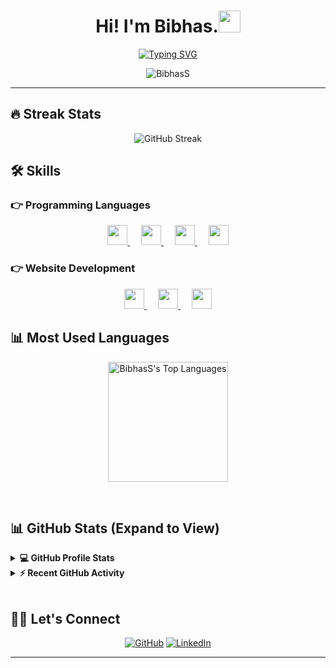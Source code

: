 <h1 align="center">Hi! I'm Bibhas.<img src="https://media.giphy.com/media/hvRJCLFzcasrR4ia7z/giphy.gif" width="35"></h1>
<p align="center">
	<a href="https://git.io/typing-svg"><img src="https://readme-typing-svg.demolab.com?font=Lato&pause=1000&center=true&vCenter=true&width=435&height=55&lines=Computer+Science+%40+UT+Dallas;Front-end+web+development" alt="Typing SVG" /></a>
</p>
<p align="center"> <img src="https://komarev.com/ghpvc/?username=BibhasS&style=flat-square" alt="BibhasS" /> </p>
<hr/>

## 🔥 Streak Stats
<p align="center"><img src="https://streak-stats.demolab.com?user=BibhasS&theme=transparent&border_radius=5&date_format=M%20j%5B%2C%20Y%5D" alt="GitHub Streak" /></p>

## 🛠️ Skills

### 👉 Programming Languages
<p align="center"> 
<a href= https://github.com/?tab=repositories&q=&type=&language=java&sort= > <img width ='32px' height='32px' src ='https://raw.githubusercontent.com/rahulbanerjee26/githubAboutMeGenerator/main/icons/java.svg'> </a>
	&emsp;
<a href= https://github.com/?tab=repositories&q=&type=&language=python&sort= > <img width ='32px' height='32px' src ='https://raw.githubusercontent.com/rahulbanerjee26/githubAboutMeGenerator/main/icons/python.svg'> </a>
	&emsp;
<a href= https://github.com/?tab=repositories&q=&type=&language=c&sort= > <img width ='32px' height='32px' src ='https://raw.githubusercontent.com/rahulbanerjee26/githubAboutMeGenerator/main/icons/c.svg'> </a>
	&emsp;
<a href= https://github.com/?tab=repositories&q=&type=&language=cs&sort= > <img width ='32px' height='32px' src ='https://raw.githubusercontent.com/rahulbanerjee26/githubAboutMeGenerator/main/icons/csharp.svg'> </a>
</p>

### 👉 Website Development
<p align="center"> 
  <a href= https://github.com/?tab=repositories&q=&type=&language=html&sort= > <img width ='32px' height='32px' src ='https://raw.githubusercontent.com/rahulbanerjee26/githubAboutMeGenerator/main/icons/html.svg'> </a>
	&emsp;
<a href= https://github.com/?tab=repositories&q=&type=&language=css&sort= > <img width ='32px' height='32px' src ='https://raw.githubusercontent.com/rahulbanerjee26/githubAboutMeGenerator/main/icons/css.svg'> </a>
	&emsp;
<a href= https://github.com/?tab=repositories&q=&type=&language=javascript&sort= > <img width ='32px' height='32px' src ='https://raw.githubusercontent.com/rahulbanerjee26/githubAboutMeGenerator/main/icons/javascript.svg'> </a>
</p>

## 📊 Most Used Languages
<p align="center">
  <a href="https://github.com/anuraghazra/github-readme-stats"><img alt="BibhasS's Top Languages" src="https://github-readme-stats.vercel.app/api/top-langs/?username=BibhasS&langs_count=10&layout=compact&theme=algolia&custom_title=Most%20Used%20Languages" height="192px"/></a>
</p>

<br/>

## 📊 GitHub Stats (Expand to View) 

<details> 
  <summary><b>💻 GitHub Profile Stats</b></summary>
  <br/>
  <p align="center">
    <a href="https://github.com/anuraghazra/github-readme-stats"><img alt="BibhasS' Github Stats" src="https://github-readme-stats.vercel.app/api?username=BibhasS&show_icons=true&count_private=true&theme=algolia&custom_title=BibhasS'%20stats" height="192px"/></a>
<br/>
  </p>
</details>

<details>
  <summary><b>⚡ Recent GitHub Activity</b></summary>
  <br/>
   <a href="https://github.com/BibhasS"><img alt="BibhasS' Activity Graph" src="https://github-readme-activity-graph.vercel.app/graph?username=BibhasS&custom_title=BibhasS'%20Contribution%20Graph&theme=react-dark" /></a>
  <br/>
</details>

<br/>

## 🙋‍♀️ Let's Connect
<p align="center">
	<a href="https://github.com/BibhasS"><img src="https://img.icons8.com/bubbles/50/000000/github.png" alt="GitHub"/></a>
	<a href="https://linkedin.com/in/bibhas-sharma" target="_blank"><img src="https://img.icons8.com/bubbles/50/000000/linkedin.png" alt="LinkedIn"/></a>
</p>

<hr/>
